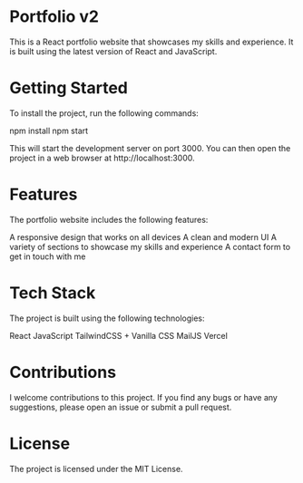 # Portfolio v2
This is a React portfolio website that showcases my skills and experience. It is built using the latest version of React and JavaScript.

# Getting Started
To install the project, run the following commands:

npm install
npm start

This will start the development server on port 3000. You can then open the project in a web browser at http://localhost:3000.

# Features
The portfolio website includes the following features:

A responsive design that works on all devices
A clean and modern UI
A variety of sections to showcase my skills and experience
A contact form to get in touch with me
# Tech Stack
The project is built using the following technologies:

React
JavaScript
TailwindCSS + Vanilla CSS
MailJS
Vercel
# Contributions
I welcome contributions to this project. If you find any bugs or have any suggestions, please open an issue or submit a pull request.

# License
The project is licensed under the MIT License.
